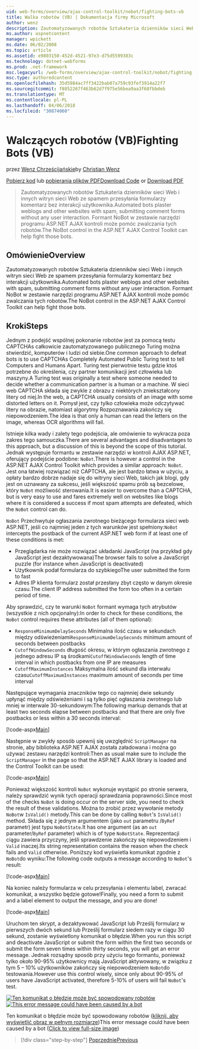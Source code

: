 ```yaml
---
uid: web-forms/overview/ajax-control-toolkit/nobot/fighting-bots-vb
title: Walka robotów (VB) | Dokumentacja firmy Microsoft
author: wenz
description: Zautomatyzowanych robotów Sztukateria dzienników sieci Web i innych witryn sieci Web ze spamem przesyłania formularzy komentarz bez interakcji użytkownika. Kontrolki na NoBot ASP.NET AJAX Con...
ms.author: aspnetcontent
manager: wpickett
ms.date: 06/02/2008
ms.topic: article
ms.assetid: e9803150-452d-4521-97e3-d75d5599383c
ms.technology: dotnet-webforms
ms.prod: .net-framework
msc.legacyurl: /web-forms/overview/ajax-control-toolkit/nobot/fighting-bots-vb
msc.type: authoredcontent
ms.openlocfilehash: 35d5984ac7ff3422bab07a759c93fef3914a22f7
ms.sourcegitcommit: f8852267f463b62d7f975e56bea9aa3f68fbbdeb
ms.translationtype: MT
ms.contentlocale: pl-PL
ms.lasthandoff: 04/06/2018
ms.locfileid: "30874060"
---
```

<a name="fighting-bots-vb"></a><span data-ttu-id="71878-104">Walczących robotów (VB)</span><span class="sxs-lookup"><span data-stu-id="71878-104">Fighting Bots (VB)</span></span>
====================
<span data-ttu-id="71878-105">przez [Wenz Chrześcijańskie](https://github.com/wenz)</span><span class="sxs-lookup"><span data-stu-id="71878-105">by [Christian Wenz](https://github.com/wenz)</span></span>

<span data-ttu-id="71878-106">[Pobierz kod](http://download.microsoft.com/download/9/3/f/93f8daea-bebd-4821-833b-95205389c7d0/NoBot0.vb.zip) lub [pobierania plików PDF](http://download.microsoft.com/download/b/6/a/b6ae89ee-df69-4c87-9bfb-ad1eb2b23373/nobot0VB.pdf)</span><span class="sxs-lookup"><span data-stu-id="71878-106">[Download Code](http://download.microsoft.com/download/9/3/f/93f8daea-bebd-4821-833b-95205389c7d0/NoBot0.vb.zip) or [Download PDF](http://download.microsoft.com/download/b/6/a/b6ae89ee-df69-4c87-9bfb-ad1eb2b23373/nobot0VB.pdf)</span></span>

> <span data-ttu-id="71878-107">Zautomatyzowanych robotów Sztukateria dzienników sieci Web i innych witryn sieci Web ze spamem przesyłania formularzy komentarz bez interakcji użytkownika.</span><span class="sxs-lookup"><span data-stu-id="71878-107">Automated bots plaster weblogs and other websites with spam, submitting comment forms without any user interaction.</span></span> <span data-ttu-id="71878-108">Formant NoBot w zestawie narzędzi programu ASP.NET AJAX kontroli może pomóc zwalczania tych robotów.</span><span class="sxs-lookup"><span data-stu-id="71878-108">The NoBot control in the ASP.NET AJAX Control Toolkit can help fight those bots.</span></span>


## <a name="overview"></a><span data-ttu-id="71878-109">Omówienie</span><span class="sxs-lookup"><span data-stu-id="71878-109">Overview</span></span>

<span data-ttu-id="71878-110">Zautomatyzowanych robotów Sztukateria dzienników sieci Web i innych witryn sieci Web ze spamem przesyłania formularzy komentarz bez interakcji użytkownika.</span><span class="sxs-lookup"><span data-stu-id="71878-110">Automated bots plaster weblogs and other websites with spam, submitting comment forms without any user interaction.</span></span> <span data-ttu-id="71878-111">Formant NoBot w zestawie narzędzi programu ASP.NET AJAX kontroli może pomóc zwalczania tych robotów.</span><span class="sxs-lookup"><span data-stu-id="71878-111">The NoBot control in the ASP.NET AJAX Control Toolkit can help fight those bots.</span></span>

## <a name="steps"></a><span data-ttu-id="71878-112">Kroki</span><span class="sxs-lookup"><span data-stu-id="71878-112">Steps</span></span>

<span data-ttu-id="71878-113">Jednym z podejść wspólnej pokonanie robotów jest za pomocą testu CAPTCHAs całkowicie zautomatyzowanego publicznego Turing można stwierdzić, komputerów i ludzi od siebie.</span><span class="sxs-lookup"><span data-stu-id="71878-113">One common approach to defeat bots is to use CAPTCHAs Completely Automated Public Turing test to tell Computers and Humans Apart.</span></span> <span data-ttu-id="71878-114">Turing test pierwotnie testu gdzie ktoś potrzebne do określenia, czy partner komunikacji jest człowieka lub maszyny.</span><span class="sxs-lookup"><span data-stu-id="71878-114">A Turing test was originally a test where someone needed to decide whether a communication partner is a human or a machine.</span></span> <span data-ttu-id="71878-115">W sieci web CAPTCHA składa się zwykle z obrazu z niektórych zniekształcony litery od niej.</span><span class="sxs-lookup"><span data-stu-id="71878-115">In the web, a CAPTCHA usually consists of an image with some distorted letters on it.</span></span> <span data-ttu-id="71878-116">Pomysł jest, czy tylko człowieka może odczytywać litery na obrazie, natomiast algorytmy Rozpoznawania zakończy się niepowodzeniem.</span><span class="sxs-lookup"><span data-stu-id="71878-116">The idea is that only a human can read the letters on the image, whereas OCR algorithms will fail.</span></span>

<span data-ttu-id="71878-117">Istnieje kilka wady i zalety tego podejścia, ale omówienie to wykracza poza zakres tego samouczka.</span><span class="sxs-lookup"><span data-stu-id="71878-117">There are several advantages and disadvantages to this approach, but a discussion of this is beyond the scope of this tutorial.</span></span> <span data-ttu-id="71878-118">Jednak występuje formantu w zestawie narzędzi w kontroli AJAX ASP.NET, oferujący podejście podobne: `NoBot`.</span><span class="sxs-lookup"><span data-stu-id="71878-118">There is however a control in the ASP.NET AJAX Control Toolkit which provides a similar approach: `NoBot`.</span></span> <span data-ttu-id="71878-119">Jest ona łatwiej rozwiązać niż CAPTCHA, ale jest bardzo łatwa w użyciu, a opłaty bardzo dobrze nadaje się do witryny sieci Web, takich jak blogi, gdy jest on uznawany za sukcesu, jeśli większość spamu prób są bezcelowe, który `NoBot` możliwość sterowania.</span><span class="sxs-lookup"><span data-stu-id="71878-119">It is easier to overcome than a CAPTCHA, but is very easy to use and fares extremely well on websites like blogs where it is considered a success if most spam attempts are defeated, which the `NoBot` control can do.</span></span>

<span data-ttu-id="71878-120">`NoBot` Przechwytuje ogłaszania zwrotnego bieżącego formularza sieci web ASP.NET, jeśli co najmniej jeden z tych warunków jest spełniony:</span><span class="sxs-lookup"><span data-stu-id="71878-120">`NoBot` intercepts the postback of the current ASP.NET web form if at least one of these conditions is met:</span></span>

- <span data-ttu-id="71878-121">Przeglądarka nie może rozwiązać układanki JavaScript (na przykład gdy JavaScript jest dezaktywowana)</span><span class="sxs-lookup"><span data-stu-id="71878-121">The browser fails to solve a JavaScript puzzle (for instance when JavaScript is deactivated)</span></span>
- <span data-ttu-id="71878-122">Użytkownik podał formularza do szybkiego</span><span class="sxs-lookup"><span data-stu-id="71878-122">The user submitted the form to fast</span></span>
- <span data-ttu-id="71878-123">Adres IP klienta formularz został przesłany zbyt często w danym okresie czasu.</span><span class="sxs-lookup"><span data-stu-id="71878-123">The client IP address submitted the form too often in a certain period of time.</span></span>

<span data-ttu-id="71878-124">Aby sprawdzić, czy te warunki `NoBot` formant wymaga tych atrybutów (wszystkie z nich opcjonalny):</span><span class="sxs-lookup"><span data-stu-id="71878-124">In order to check for these conditions, the `NoBot` control requires these attributes (all of them optional):</span></span>

- <span data-ttu-id="71878-125">`ResponseMinimumDelaySeconds` Minimalna ilość czasu w sekundach między odświeżeniami</span><span class="sxs-lookup"><span data-stu-id="71878-125">`ResponseMinimumDelaySeconds` minimum amount of seconds between postbacks</span></span>
- <span data-ttu-id="71878-126">`CutoffWindowSeconds` długość okresu, w którym ogłaszania zwrotnego z jednego adresu IP są środkami</span><span class="sxs-lookup"><span data-stu-id="71878-126">`CutoffWindowSeconds` length of time interval in which postbacks from one IP are measures</span></span>
- <span data-ttu-id="71878-127">`CutoffMaximumInstances` Maksymalna ilość sekund dla interwału czasu</span><span class="sxs-lookup"><span data-stu-id="71878-127">`CutoffMaximumInstances` maximum amount of seconds per time interval</span></span>

<span data-ttu-id="71878-128">Następujące wymagania znaczników tego co najmniej dwie sekundy upłynąć między odświeżeniami i są tylko pięć ogłaszania zwrotnego lub mniej w interwale 30-sekundowym:</span><span class="sxs-lookup"><span data-stu-id="71878-128">The following markup demands that at least two seconds elapse between postbacks and that there are only five postbacks or less within a 30 seconds interval:</span></span>

[!code-aspx[Main](fighting-bots-vb/samples/sample1.aspx)]

<span data-ttu-id="71878-129">Następnie w zwykły sposób upewnij się uwzględnić `ScriptManager` na stronie, aby biblioteka ASP.NET AJAX została załadowana i można go używać zestawu narzędzi kontroli:</span><span class="sxs-lookup"><span data-stu-id="71878-129">Then as usual make sure to include the `ScriptManager` in the page so that the ASP.NET AJAX library is loaded and the Control Toolkit can be used:</span></span>

[!code-aspx[Main](fighting-bots-vb/samples/sample2.aspx)]

<span data-ttu-id="71878-130">Ponieważ większość kontroli `NoBot` wykonuje wystąpić po stronie serwera, należy sprawdzić wynik tych operacji sprawdzania poprawności.</span><span class="sxs-lookup"><span data-stu-id="71878-130">Since most of the checks `NoBot` is doing occur on the server side, you need to check the result of these validations.</span></span> <span data-ttu-id="71878-131">Można to zrobić przez wywołanie metody `NoBot`w `IsValid()` metody.</span><span class="sxs-lookup"><span data-stu-id="71878-131">This can be done by calling `NoBot`'s `IsValid()` method.</span></span> <span data-ttu-id="71878-132">Składa się z jednym argumentem (jako `out` parametru /`ByRef` parametr) jest typu `NoBotState`.</span><span class="sxs-lookup"><span data-stu-id="71878-132">It has one argument (as an `out` parameter/`ByRef` parameter) which is of type `NoBotState`.</span></span> <span data-ttu-id="71878-133">Reprezentacji ciągu zawiera przyczyny, jeśli sprawdzenie zakończy się niepowodzeniem i `Valid` inaczej.</span><span class="sxs-lookup"><span data-stu-id="71878-133">Its string representation contains the reason when the check fails and `Valid` otherwise.</span></span> <span data-ttu-id="71878-134">Poniższy kod wyświetla komunikat zgodnie z `NoBot`do wyniku:</span><span class="sxs-lookup"><span data-stu-id="71878-134">The following code outputs a message according to `NoBot`'s result:</span></span>

[!code-aspx[Main](fighting-bots-vb/samples/sample3.aspx)]

<span data-ttu-id="71878-135">Na koniec należy formularza w celu przesyłania i elementu label, zwracać komunikat, a wszystko będzie gotowe!</span><span class="sxs-lookup"><span data-stu-id="71878-135">Finally, you need a form to submit and a label element to output the message, and you are done!</span></span>

[!code-aspx[Main](fighting-bots-vb/samples/sample4.aspx)]

<span data-ttu-id="71878-136">Uruchom ten skrypt, a dezaktywować JavaScript lub Prześlij formularz w pierwszych dwóch sekund lub Prześlij formularz siedem razy w ciągu 30 sekund, zostanie wyświetlony komunikat o błędzie.</span><span class="sxs-lookup"><span data-stu-id="71878-136">When you run this script and deactivate JavaScript or submit the form within the first two seconds or submit the form seven times within thirty seconds, you will get an error message.</span></span> <span data-ttu-id="71878-137">Jednak rozsądny sposób przy użyciu tego formantu, ponieważ tylko około 90-95% użytkownicy mają JavaScript aktywowany, w związku z tym 5 – 10% użytkowników zakończy się niepowodzeniem `NoBot`do testowania.</span><span class="sxs-lookup"><span data-stu-id="71878-137">However use this control wisely, since only about 90-95% of users have JavaScript activated, therefore 5-10% of users will fail `NoBot`'s test.</span></span>


<span data-ttu-id="71878-138">[![Ten komunikat o błędzie może być spowodowany robotów](fighting-bots-vb/_static/image2.png)](fighting-bots-vb/_static/image1.png)</span><span class="sxs-lookup"><span data-stu-id="71878-138">[![This error message could have been caused by a bot](fighting-bots-vb/_static/image2.png)](fighting-bots-vb/_static/image1.png)</span></span>

<span data-ttu-id="71878-139">Ten komunikat o błędzie może być spowodowany robotów ([kliknij, aby wyświetlić obraz w pełnym rozmiarze](fighting-bots-vb/_static/image3.png))</span><span class="sxs-lookup"><span data-stu-id="71878-139">This error message could have been caused by a bot ([Click to view full-size image](fighting-bots-vb/_static/image3.png))</span></span>

> [!div class="step-by-step"]
> [<span data-ttu-id="71878-140">Poprzednie</span><span class="sxs-lookup"><span data-stu-id="71878-140">Previous</span></span>](fighting-bots-cs.md)
